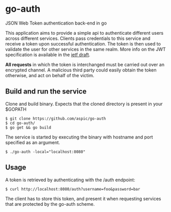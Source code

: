 # go-auth

JSON Web Token authentication back-end in go

This application aims to provide a simple api to authenticate different
users across different services. Clients pass credentials to this
service and receive a token upon successful authentication. The token is
then used to validate the user for other services in the same realm.
More info on the JWT specification is available in the [ietf
draft](http://self-issued.info/docs/draft-ietf-oauth-json-web-token.html).

**All requests** in which the token is interchanged must be carried out
over an encrypted channel. A malicious third party could easily obtain
the token otherwise, and act on behalf of the victim.

## Build and run the service

Clone and build binary. Expects that the cloned directory is present in
your $GOPATH

    $ git clone https://github.com/aspic/go-auth
    $ cd go-auth/
    $ go get && go build

The service is started by executing the binary with hostname and port
specified as an argument.

    $ ./go-auth -local="localhost:8080"

## Usage

A token is retrieved by authenticating with the /auth endpoint:

    $ curl http://localhost:8080/auth?username=foo&password=bar

The client has to store this token, and present it when requesting
services that are protected by the go-auth scheme.
